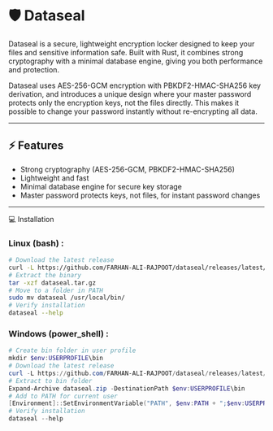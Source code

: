 # 🛡️ Dataseal

Dataseal is a secure, lightweight encryption locker designed to keep your files and sensitive information safe.
Built with Rust, it combines strong cryptography with a minimal database engine, giving you both performance and protection.

Dataseal uses AES-256-GCM encryption with PBKDF2-HMAC-SHA256 key derivation, and introduces a unique design where your master password protects only the encryption keys, not the files directly. This makes it possible to change your password instantly without re-encrypting all data.

---

## ⚡ Features
- Strong cryptography (AES-256-GCM, PBKDF2-HMAC-SHA256)
- Lightweight and fast
- Minimal database engine for secure key storage
- Master password protects keys, not files, for instant password changes

---

💻 Installation

### Linux (bash) : 
```bash
# Download the latest release
curl -L https://github.com/FARHAN-ALI-RAJPOOT/dataseal/releases/latest/download/dataseal-linux-x86_64-latest.tar.gz -o dataseal.tar.gz
# Extract the binary
tar -xzf dataseal.tar.gz
# Move to a folder in PATH
sudo mv dataseal /usr/local/bin/
# Verify installation
dataseal --help

```
### Windows (power_shell)  :
```powershell
# Create bin folder in user profile
mkdir $env:USERPROFILE\bin
# Download the latest release
curl -L https://github.com/FARHAN-ALI-RAJPOOT/dataseal/releases/latest/download/dataseal-windows-x86_64-latest.zip -o dataseal.zip
# Extract to bin folder
Expand-Archive dataseal.zip -DestinationPath $env:USERPROFILE\bin
# Add to PATH for current user
[Environment]::SetEnvironmentVariable("PATH", $env:PATH + ";$env:USERPROFILE\bin", [EnvironmentVariableTarget]::User)
# Verify installation
dataseal --help

```

